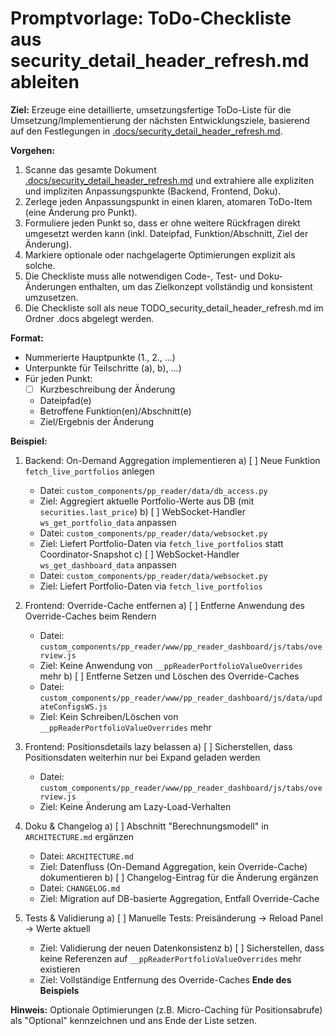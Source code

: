 # Promptvorlage: ToDo-Checkliste aus security_detail_header_refresh.md ableiten

**Ziel:**
Erzeuge eine detaillierte, umsetzungsfertige ToDo-Liste für die Umsetzung/Implementierung der nächsten Entwicklungsziele, basierend auf den Festlegungen in [.docs/security_detail_header_refresh.md](.docs/security_detail_header_refresh.md).

**Vorgehen:**
1. Scanne das gesamte Dokument [.docs/security_detail_header_refresh.md](.docs/security_detail_header_refresh.md) und extrahiere alle expliziten und impliziten Anpassungspunkte (Backend, Frontend, Doku).
2. Zerlege jeden Anpassungspunkt in einen klaren, atomaren ToDo-Item (eine Änderung pro Punkt).
3. Formuliere jeden Punkt so, dass er ohne weitere Rückfragen direkt umgesetzt werden kann (inkl. Dateipfad, Funktion/Abschnitt, Ziel der Änderung).
4. Markiere optionale oder nachgelagerte Optimierungen explizit als solche.
5. Die Checkliste muss alle notwendigen Code-, Test- und Doku-Änderungen enthalten, um das Zielkonzept vollständig und konsistent umzusetzen.
6. Die Checkliste soll als neue TODO_security_detail_header_refresh.md im Ordner .docs abgelegt werden.

**Format:**
- Nummerierte Hauptpunkte (1., 2., …)
- Unterpunkte für Teilschritte (a), b), …)
- Für jeden Punkt:
  - [ ] Kurzbeschreibung der Änderung
  - Dateipfad(e)
  - Betroffene Funktion(en)/Abschnitt(e)
  - Ziel/Ergebnis der Änderung

**Beispiel:**

1. Backend: On-Demand Aggregation implementieren
   a) [ ] Neue Funktion `fetch_live_portfolios` anlegen
      - Datei: `custom_components/pp_reader/data/db_access.py`
      - Ziel: Aggregiert aktuelle Portfolio-Werte aus DB (mit `securities.last_price`)
   b) [ ] WebSocket-Handler `ws_get_portfolio_data` anpassen
      - Datei: `custom_components/pp_reader/data/websocket.py`
      - Ziel: Liefert Portfolio-Daten via `fetch_live_portfolios` statt Coordinator-Snapshot
   c) [ ] WebSocket-Handler `ws_get_dashboard_data` anpassen
      - Datei: `custom_components/pp_reader/data/websocket.py`
      - Ziel: Liefert Portfolio-Daten via `fetch_live_portfolios`

2. Frontend: Override-Cache entfernen
   a) [ ] Entferne Anwendung des Override-Caches beim Rendern
      - Datei: `custom_components/pp_reader/www/pp_reader_dashboard/js/tabs/overview.js`
      - Ziel: Keine Anwendung von `__ppReaderPortfolioValueOverrides` mehr
   b) [ ] Entferne Setzen und Löschen des Override-Caches
      - Datei: `custom_components/pp_reader/www/pp_reader_dashboard/js/data/updateConfigsWS.js`
      - Ziel: Kein Schreiben/Löschen von `__ppReaderPortfolioValueOverrides` mehr

3. Frontend: Positionsdetails lazy belassen
   a) [ ] Sicherstellen, dass Positionsdaten weiterhin nur bei Expand geladen werden
      - Datei: `custom_components/pp_reader/www/pp_reader_dashboard/js/tabs/overview.js`
      - Ziel: Keine Änderung am Lazy-Load-Verhalten

4. Doku & Changelog
   a) [ ] Abschnitt "Berechnungsmodell" in `ARCHITECTURE.md` ergänzen
      - Datei: `ARCHITECTURE.md`
      - Ziel: Datenfluss (On-Demand Aggregation, kein Override-Cache) dokumentieren
   b) [ ] Changelog-Eintrag für die Änderung ergänzen
      - Datei: `CHANGELOG.md`
      - Ziel: Migration auf DB-basierte Aggregation, Entfall Override-Cache

5. Tests & Validierung
   a) [ ] Manuelle Tests: Preisänderung → Reload Panel → Werte aktuell
      - Ziel: Validierung der neuen Datenkonsistenz
   b) [ ] Sicherstellen, dass keine Referenzen auf `__ppReaderPortfolioValueOverrides` mehr existieren
      - Ziel: Vollständige Entfernung des Override-Caches
**Ende des Beispiels**

**Hinweis:**
Optionale Optimierungen (z.B. Micro-Caching für Positionsabrufe) als "Optional" kennzeichnen und ans Ende der Liste setzen.
